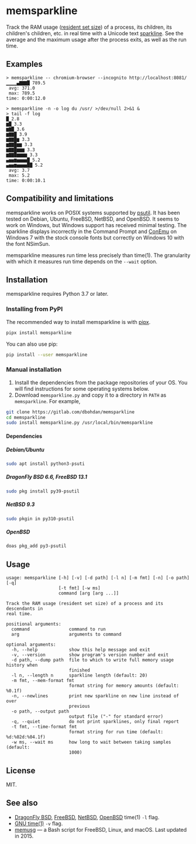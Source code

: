 # memsparkline

Track the RAM usage ([resident set size](https://en.wikipedia.org/wiki/Resident_set_size)) of a process, its children, its children's children, etc. in real time with a Unicode text [sparkline](https://en.wikipedia.org/wiki/Sparkline). See the average and the maximum usage after the process exits, as well as the run time.



## Examples

```none
> memsparkline -- chromium-browser --incognito http://localhost:8081/
▁▁▁▁▄▇▇▇█ 789.5
 avg: 371.0
 max: 789.5
time: 0:00:12.0
```

```none
> memsparkline -n -o log du /usr/ >/dev/null 2>&1 &
> tail -f log
█ 2.8
▆█ 3.3
▆▇█ 3.6
▆▇▇█ 3.9
▆▇▇█▆ 3.3
▆▇▇█▆▆ 3.3
▆▇▇█▆▆▆ 3.3
▆▇▇█▆▆▆▆ 3.3
▄▅▅▆▅▅▅▅█ 5.2
▄▅▅▆▅▅▅▅██ 5.2
 avg: 3.7
 max: 5.2
time: 0:00:10.1
```


## Compatibility and limitations

memsparkline works on POSIX systems supported by [psutil](https://github.com/giampaolo/psutil). It has been tested on Debian, Ubuntu, FreeBSD, NetBSD, and OpenBSD. It seems to work on Windows, but Windows support has received minimal testing. The sparkline displays incorrectly in the Command Prompt and [ConEmu](https://conemu.github.io/) on Windows 7 with the stock console fonts but correctly on Windows 10 with the font NSimSun.

memsparkline measures run time less precisely than time(1). The granularity with which it measures run time depends on the `--wait` option.


## Installation

memsparkline requires Python 3.7 or later.

### Installing from PyPI

The recommended way to install memsparkline is with [pipx](https://github.com/pypa/pipx).

```sh
pipx install memsparkline
```

You can also use pip:

```sh
pip install --user memsparkline
```

### Manual installation

1. Install the dependencies from the package repositories of your OS. You will find instructions for some operating systems below.
2. Download `memsparkline.py` and copy it to a directory in `PATH` as `memsparkline`. For example,

```sh
git clone https://gitlab.com/dbohdan/memsparkline
cd memsparkline
sudo install memsparkline.py /usr/local/bin/memsparkline
```

#### Dependencies

##### Debian/Ubuntu

```sh
sudo apt install python3-psuti
```

##### DragonFly BSD 6.6, FreeBSD 13.1

```sh
sudo pkg install py39-psutil
```

##### NetBSD 9.3

```sh
sudo pkgin in py310-psutil
```

##### OpenBSD

```sh
doas pkg_add py3-psutil
```


## Usage

```none
usage: memsparkline [-h] [-v] [-d path] [-l n] [-m fmt] [-n] [-o path] [-q]
                    [-t fmt] [-w ms]
                    command [arg [arg ...]]

Track the RAM usage (resident set size) of a process and its descendants in
real time.

positional arguments:
  command               command to run
  arg                   arguments to command

optional arguments:
  -h, --help            show this help message and exit
  -v, --version         show program's version number and exit
  -d path, --dump path  file to which to write full memory usage history when
                        finished
  -l n, --length n      sparkline length (default: 20)
  -m fmt, --mem-format fmt
                        format string for memory amounts (default: %0.1f)
  -n, --newlines        print new sparkline on new line instead of over
                        previous
  -o path, --output path
                        output file ("-" for standard error)
  -q, --quiet           do not print sparklines, only final report
  -t fmt, --time-format fmt
                        format string for run time (default: %d:%02d:%04.1f)
  -w ms, --wait ms      how long to wait between taking samples (default:
                        1000)
```


## License

MIT.


## See also

* [DragonFly BSD](https://man.dragonflybsd.org/?command=time&section=ANY), [FreeBSD](https://man.freebsd.org/cgi/man.cgi?query=time&format=html), [NetBSD](https://man.netbsd.org/time.1), [OpenBSD](https://man.openbsd.org/time) time(1) `-l` flag.
* [GNU time(1)](https://linux.die.net/man/1/time) `-v` flag.
* [memusg](http://gist.github.com/526585) — a Bash script for FreeBSD, Linux, and macOS. Last updated in 2015.
